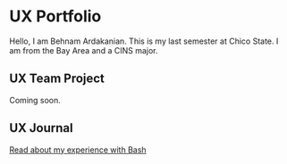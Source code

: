 # UX Portfolio

Hello, I am Behnam Ardakanian. This is my last semester at Chico State. I am from the Bay Area and a CINS major. 

## UX Team Project

Coming soon.

## UX Journal

[Read about my experience with Bash](j01/)
